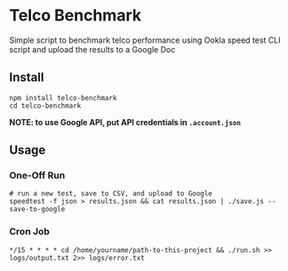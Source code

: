 # Telco Benchmark

Simple script to benchmark telco performance using Ookla speed test CLI script and upload the results to a Google Doc

## Install

```
npm install telco-benchmark
cd telco-benchmark
```

**NOTE: to use Google API, put API credentials in `.account.json`**

## Usage

### One-Off Run

```
# run a new test, save to CSV, and upload to Google
speedtest -f json > results.json && cat results.json | ./save.js --save-to-google
```

### Cron Job

```
*/15 * * * * cd /home/yourname/path-to-this-project && ./run.sh >> logs/output.txt 2>> logs/error.txt
```
